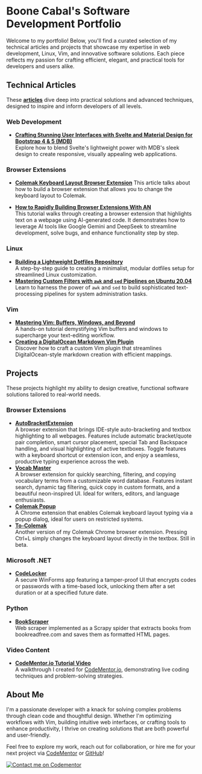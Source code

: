 # Boone Cabal's Software Development Portfolio

Welcome to my portfolio! Below, you'll find a curated selection of my technical articles and projects that showcase my expertise in web development, Linux, Vim, and innovative software solutions. Each piece reflects my passion for crafting efficient, elegant, and practical tools for developers and users alike.

## Technical Articles

These **[articles](https://dev.to/boonecabaldev)** dive deep into practical solutions and advanced techniques, designed to inspire and inform developers of all levels.

### Web Development

- **[Crafting Stunning User Interfaces with Svelte and Material Design for Bootstrap 4 & 5 (MDB)](https://dev.to/boonecabal/creating-beautiful-user-interfaces-with-material-design-for-bootstrap-4-5-mdb-1lch)**  
  Explore how to blend Svelte's lightweight power with MDB's sleek design to create responsive, visually appealing web applications.

### Browser Extensions

- **[Colemak Keyboard Layout Browser Extension](https://dev.to/boonecabal/changing-keyboard-layouts-lets-build-a-browser-extension-5ca6)**
  This article talks about how to build a browser extension that allows you to change the keyboard layout to Colemak.

- **[How to Rapidly Building Browser Extensions With AN](https://dev.to/boonecabal/how-to-rapidly-build-browser-extensions-with-ai-1ml6)**  
  This tutorial walks through creating a browser extension that highlights text on a webpage using AI-generated code. It demonstrates how to leverage AI tools like Google Gemini and DeepSeek to streamline development, solve bugs, and enhance functionality step by step.

### Linux

- **[Building a Lightweight Dotfiles Repository](https://dev.to/boonecabal/how-to-create-a-lightweight-dotfiles-repository-28dh)**  
  A step-by-step guide to creating a minimalist, modular dotfiles setup for streamlined Linux customization.
- **[Mastering Custom Filters with `awk` and `sed` Pipelines on Ubuntu 20.04](https://dev.to/boonecabal/how-to-build-custom-filters-with-awk-and-sed-pipelines-on-ubuntu-2004-49ng)**  
  Learn to harness the power of `awk` and `sed` to build sophisticated text-processing pipelines for system administration tasks.

### Vim

- **[Mastering Vim: Buffers, Windows, and Beyond](https://dev.to/boonecabal/mastering-vim-buffers-windows-and-your-text-editing-arsenal-28ai)**  
  A hands-on tutorial demystifying Vim buffers and windows to supercharge your text-editing workflow.
- **[Creating a DigitalOcean Markdown Vim Plugin](https://github.com/boonecabaldev/Articles/blob/main/DigitalOceanMarkdownVimPlugin.md)**  
  Discover how to craft a custom Vim plugin that streamlines DigitalOcean-style markdown creation with efficient mappings.

## Projects

These projects highlight my ability to design creative, functional software solutions tailored to real-world needs.

### Browser Extensions

- **[AutoBracketExtension](https://github.com/boonecabaldev/AutoBracketExtension)**  
  A browser extension that brings IDE-style auto-bracketing and textbox highlighting to all webpages. Features include automatic bracket/quote pair completion, smart cursor placement, special Tab and Backspace handling, and visual highlighting of active textboxes. Toggle features with a keyboard shortcut or extension icon, and enjoy a seamless, productive typing experience across the web.
- **[Vocab Master](https://github.com/boonecabaldev/VocabCatalogViewer)**  
  A browser extension for quickly searching, filtering, and copying vocabulary terms from a customizable word database. Features instant search, dynamic tag filtering, quick copy in custom formats, and a beautiful neon-inspired UI. Ideal for writers, editors, and language enthusiasts.
- **[Colemak Popup](https://github.com/boonecabaldev/Colemak-Popup)**  
  A Chrome extension that enables Colemak keyboard layout typing via a popup dialog, ideal for users on restricted systems.
- **[To-Colemak](https://github.com/boonecabaldev/To-Colemak)**  
  Another version of my Colemak Chrome browser extension. Pressing Ctrl+L simply changes the keyboard layout directly in the textbox. Still in beta.

### Microsoft .NET

- **[CodeLocker](https://github.com/boonecabaldev/CodeLocker)**  
  A secure WinForms app featuring a tamper-proof UI that encrypts codes or passwords with a time-based lock, unlocking them after a set duration or at a specified future date.

### Python

- **[BookScraper](https://github.com/boonecabaldev/BookScraper)**  
  Web scraper implemented as a Scrapy spider that extracts books from bookreadfree.com and saves them as formatted HTML pages.

### Video Content

- **[CodeMentor.io Tutorial Video](https://youtu.be/Fdp2eefdvEs?si=s4MlpyCY_9wbNzoU)**  
  A walkthrough I created for [CodeMentor.io](https://codementor.io), demonstrating live coding techniques and problem-solving strategies.

## About Me

I'm a passionate developer with a knack for solving complex problems through clean code and thoughtful design. Whether I'm optimizing workflows with Vim, building intuitive web interfaces, or crafting tools to enhance productivity, I thrive on creating solutions that are both powerful and user-friendly.

Feel free to explore my work, reach out for collaboration, or hire me for your next project via [CodeMentor](https://codementor.io) or [GitHub](https://github.com/boonecabaldev)!

[![Contact me on Codementor](https://www.codementor.io/m-badges/boonecabal/im-a-cm-g.svg)](https://www.codementor.io/@boonecabal?refer=badge)
